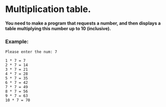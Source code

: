 # Multiplication table.
**You need to make a program that requests a number, and then displays a table multiplying this number up to 10 (inclusive).**
### Example:
``````
Please enter the num: 7

1 * 7 = 7
2 * 7 = 14
3 * 7 = 21
4 * 7 = 28
5 * 7 = 35
6 * 7 = 42
7 * 7 = 49
8 * 7 = 56
9 * 7 = 63
10 * 7 = 70